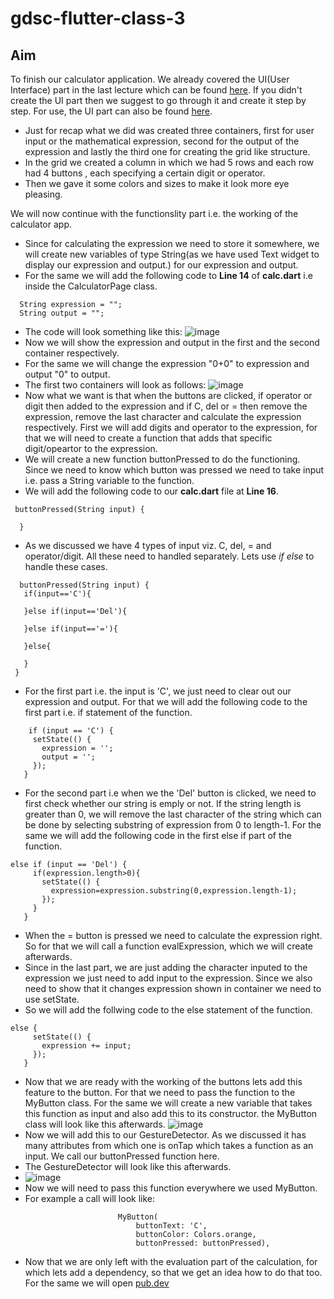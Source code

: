 # gdsc-flutter-class-3

## Aim
To finish our calculator application. We already covered the UI(User Interface) part in the last lecture which can be found [here](https://github.com/rahulmokaria/gdsc-flutter-class-2). If you didn't create the UI part then we suggest to go through it and create it step by step. For use, the UI part can also be found [here](https://github.com/rahulmokaria/flutter_calculator_ui).
- Just for recap what we did was created three containers, first for user input or the mathematical expression, second for the output of the expression and lastly the third one for creating the grid like structure.
- In the grid we created a column in which we had 5 rows and each row had 4 buttons , each specifying a certain digit or operator.
- Then we gave it some colors and sizes to make it look more eye pleasing.

We will now continue with the functionslity part i.e. the working of the calculator app.
- Since for calculating the expression we need to store it somewhere, we will create new variables of type String(as we have used Text widget to display our expression and output.) for our expression and output.
- For the same we will add the following code to **Line 14** of **calc.dart** i.e inside the CalculatorPage class.
```
  String expression = "";
  String output = "";
```
- The code will look something like this:
![image](https://user-images.githubusercontent.com/76885050/229313280-b904a49f-2e9c-42da-9c3e-3f59681bca26.png)
- Now we will show the expression and output in the first and the second container respectively.
- For the same we will change the expression "0+0" to expression and output "0" to output.
- The first two containers will look as follows:
![image](https://user-images.githubusercontent.com/76885050/229313429-f9a90074-6766-484d-a76e-6c371a5316ad.png)
- Now what we want is that when the buttons are clicked, if operator or digit then added to the expression and if C, del or = then remove the expression, remove the last character and calculate the expression respectively. First we will add digits and operator to the expression, for that we will need to create a function that adds that specific digit/opeartor to the expression.
- We will create a new function buttonPressed to do the functioning. Since we need to know which button was pressed we need to take input i.e. pass a String variable to the function.
- We will add the following code to our **calc.dart** file at **Line 16**.
```
 buttonPressed(String input) {
    
  }
```
- As we discussed we have 4 types of input viz. C, del, = and operator/digit. All these need to handled separately. Lets use _if else_ to handle these cases.
 ```
   buttonPressed(String input) {
    if(input=='C'){

    }else if(input=='Del'){

    }else if(input=='='){
      
    }else{
      
    }
  }
 ```
 - For the first part i.e. the input is 'C', we just need to clear out our expression and output. For that we will add the following code to the first part i.e. if statement of the function.
 ```
     if (input == 'C') {
      setState(() {
        expression = '';
        output = '';
      });
    } 
 ```
 - For the second part i.e when we the 'Del' button is clicked, we need to first check whether our string is emply or not. If the string length is greater than 0, we will remove the last character of the string which can be done by selecting substring of expression from 0 to length-1. For the same we will add the following code in the first else if part of the function.
 ```
 else if (input == 'Del') {
      if(expression.length>0){
        setState(() {
          expression=expression.substring(0,expression.length-1);
        });
      }
    }
 ```
 - When the = button is pressed we need to calculate the expression right. So for that we will call a function evalExpression, which we will create afterwards.
  - Since in the last part, we are just adding the character inputed to the expression we just need to add input to the expression. Since we also need to show that it changes expression shown in container we need to use setState.
 - So we will add the follwing code to the else statement of the function.
 ```
 else {
      setState(() {
        expression += input;
      });
    }
 ```
 - Now that we are ready with the working of the buttons lets add this feature to the button. For that we need to pass the function to the MyButton class. For the same we will create a new variable that takes this function as input and also add this to its constructor. the MyButton class will look like this afterwards.
![image](https://user-images.githubusercontent.com/76885050/229315831-8b3b090d-4bbe-4dee-bc15-c81e3bf750f4.png)
- Now we will add this to our GestureDetector. As we discussed it has many attributes from which one is onTap which takes a function as an input. We call our buttonPressed function here.
- The GestureDetector will look like this afterwards.
- ![image](https://user-images.githubusercontent.com/76885050/229315899-4f7cc927-d123-4dfd-ae87-450c740bf1bc.png)
- Now we will need to pass this function everywhere we used MyButton.
- For example a call will look like:
```
                        MyButton(
                            buttonText: 'C',
                            buttonColor: Colors.orange,
                            buttonPressed: buttonPressed),
```
- Now that we are only left with the evaluation part of the calculation, for which lets add a dependency, so that we get an idea how to do that too. For the same we will open [pub.dev](https://pub.dev/)
